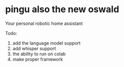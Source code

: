 # pingu also the new oswald
Your personal robotic home assistant

Todo: 
1) add the language model support 
2) add whisper support 
3) the ability to run on colab
4) make proper framework